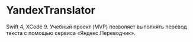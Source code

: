 # YandexTranslator
Swift 4, XCode 9.
Учебный проект (MVP) позволяет выполнять перевод текста с помощью сервиса «Яндекс.Переводчик».
